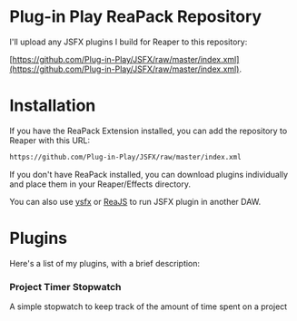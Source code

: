 # Plug-in Play ReaPack Repository
I'll upload any JSFX plugins I build for Reaper to this repository:

[https://github.com/Plug-in-Play/JSFX/raw/master/index.xml](https://github.com/Plug-in-Play/JSFX/raw/master/index.xml).


# Installation
If you have the ReaPack Extension installed, you can add the repository to Reaper with this URL:

```xml
https://github.com/Plug-in-Play/JSFX/raw/master/index.xml
```

If you don't have ReaPack installed, you can download plugins individually and place them in your Reaper/Effects directory.

You can also use [ysfx](https://github.com/jpcima/ysfx) or [ReaJS](https://www.reaper.fm/reaplugs/) to run JSFX plugin in another DAW.


# Plugins
Here's a list of my plugins, with a brief description:

### Project Timer Stopwatch
A simple stopwatch to keep track of the amount of time spent on a project
